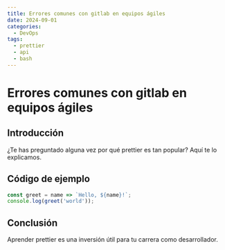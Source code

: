 ```yaml
---
title: Errores comunes con gitlab en equipos ágiles
date: 2024-09-01
categories:
  - DevOps
tags:
  - prettier
  - api
  - bash
---
```


# Errores comunes con gitlab en equipos ágiles

## Introducción

¿Te has preguntado alguna vez por qué prettier es tan popular? Aquí te lo explicamos.

## Código de ejemplo

```javascript
const greet = name => `Hello, ${name}!`;
console.log(greet('world'));
```

## Conclusión

Aprender prettier es una inversión útil para tu carrera como desarrollador.
